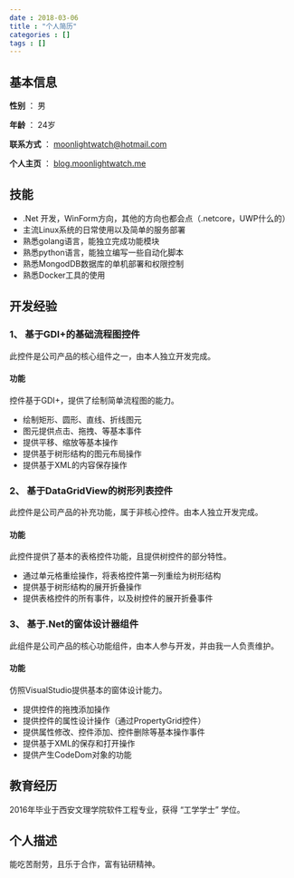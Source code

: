 ```yaml
---
date : 2018-03-06
title : "个人简历"
categories : []
tags : []
---
```


## 基本信息

**性别** ： 男

**年龄** ： 24岁

**联系方式** ： moonlightwatch@hotmail.com

**个人主页** ： [blog.moonlightwatch.me](http://blog.moonlightwatch.me)

## 技能

- .Net 开发，WinForm方向，其他的方向也都会点（.netcore，UWP什么的）
- 主流Linux系统的日常使用以及简单的服务部署
- 熟悉golang语言，能独立完成功能模块
- 熟悉python语言，能独立编写一些自动化脚本 
- 熟悉MongodDB数据库的单机部署和权限控制
- 熟悉Docker工具的使用

## 开发经验

### 1、 基于GDI+的基础流程图控件
此控件是公司产品的核心组件之一，由本人独立开发完成。

#### 功能
控件基于GDI+，提供了绘制简单流程图的能力。

- 绘制矩形、圆形、直线、折线图元
- 图元提供点击、拖拽、等基本事件
- 提供平移、缩放等基本操作
- 提供基于树形结构的图元布局操作
- 提供基于XML的内容保存操作

### 2、 基于DataGridView的树形列表控件
此控件是公司产品的补充功能，属于非核心控件。由本人独立开发完成。

#### 功能
此控件提供了基本的表格控件功能，且提供树控件的部分特性。

- 通过单元格重绘操作，将表格控件第一列重绘为树形结构
- 提供基于树形结构的展开折叠操作
- 提供表格控件的所有事件，以及树控件的展开折叠事件

### 3、 基于.Net的窗体设计器组件
此组件是公司产品的核心功能组件，由本人参与开发，并由我一人负责维护。

#### 功能
仿照VisualStudio提供基本的窗体设计能力。

- 提供控件的拖拽添加操作
- 提供控件的属性设计操作（通过PropertyGrid控件）
- 提供属性修改、控件添加、控件删除等基本操作事件
- 提供基于XML的保存和打开操作
- 提供产生CodeDom对象的功能

## 教育经历
2016年毕业于西安文理学院软件工程专业，获得 “工学学士” 学位。

## 个人描述

能吃苦耐劳，且乐于合作，富有钻研精神。
